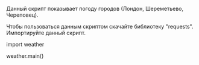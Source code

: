 Данный скрипт показывает погоду городов (Лондон, Шереметьево, Череповец).

Чтобы пользоваться данным скриптом скачайте библиотеку "requests".
Импортируйте данный скрипт.


import weather

weather.main()